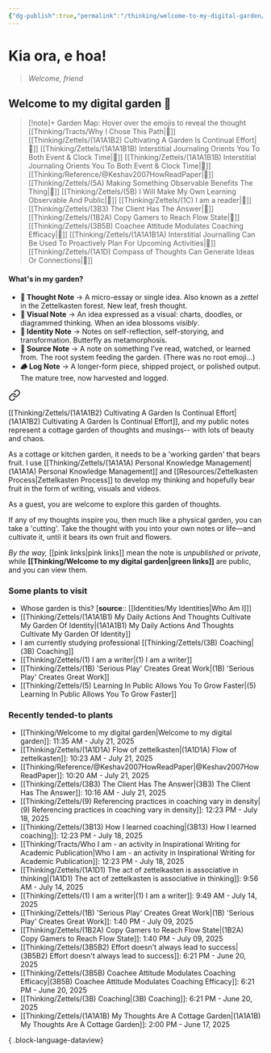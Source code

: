 ```yaml
---
{"dg-publish":true,"permalink":"/thinking/welcome-to-my-digital-garden/","tags":["gardenEntry"],"noteIcon":"","created":"2025-05-30T14:25","updated":"2025-07-21T11:28"}
---
```


# Kia ora, e hoa! 
> _Welcome, friend_
## Welcome to my digital garden 🌱

> [!note]+ Garden Map: Hover over the emojis to reveal the thought
> [[Thinking/Tracts/Why I Chose This Path\|🦋]] [[Thinking/Zettels/(1A1A1B2) Cultivating A Garden Is Continual Effort\|🌿]] [[Thinking/Zettels/(1A1A1B1B) Interstitial Journaling Orients You To Both Event & Clock Time\|🌿]] [[Thinking/Zettels/(1A1A1B1B) Interstitial Journaling Orients You To Both Event & Clock Time\|🌿]] [[Thinking/Reference/@Keshav2007HowReadPaper\|🚩]] [[Thinking/Zettels/(5A) Making Something Observable Benefits The Thing\|🌸]] [[Thinking/Zettels/(5B) I Will Make My Own Learning Observable And Public\|🌿]] [[Thinking/Zettels/(1C) I am a reader\|🌸]] [[Thinking/Zettels/(3B3) The Client Has The Answer\|🌸]] [[Thinking/Zettels/(1B2A) Copy Gamers to Reach Flow State\|🌿]] [[Thinking/Zettels/(3B5B) Coachee Attitude Modulates Coaching Efficacy\|🌿]] [[Thinking/Zettels/(1A1A1B1A) Interstitial Journalling Can Be Used To Proactively Plan For Upcoming Activities\|🌿]] [[Thinking/Zettels/(1A1D) Compass of Thoughts Can Generate Ideas Or Connections\|🌿]] 
> 

#### What's in my garden? 
- **🌿 Thought Note** → A micro-essay or single idea. Also known as a _zettel_ in the Zettelkasten forest. New leaf, fresh thought.
- **🌸 Visual Note** → An idea expressed as a visual: charts, doodles, or diagrammed thinking. When an idea blossoms _visibly_.
- **🦋 Identity Note** → Notes on self-reflection, self-storying, and transformation. Butterfly as metamorphosis.
- **🚩 Source Note** → A note on something I’ve read, watched, or learned from. The root system feeding the garden. (There was no root emoji...)
- **🪵 Log Note** → A longer-form piece, shipped project, or polished output. The mature tree, now harvested and logged.



<div class="transclusion internal-embed is-loaded"><a class="markdown-embed-link" href="/thinking/zettels/1-a1-a1-b-my-thoughts-are-a-cottage-garden/" aria-label="Open link"><svg xmlns="http://www.w3.org/2000/svg" width="24" height="24" viewBox="0 0 24 24" fill="none" stroke="currentColor" stroke-width="2" stroke-linecap="round" stroke-linejoin="round" class="svg-icon lucide-link"><path d="M10 13a5 5 0 0 0 7.54.54l3-3a5 5 0 0 0-7.07-7.07l-1.72 1.71"></path><path d="M14 11a5 5 0 0 0-7.54-.54l-3 3a5 5 0 0 0 7.07 7.07l1.71-1.71"></path></svg></a><div class="markdown-embed">





[[Thinking/Zettels/(1A1A1B2) Cultivating A Garden Is Continual Effort\|(1A1A1B2) Cultivating A Garden Is Continual Effort]], and my public notes represent a cottage garden of thoughts and musings-- with lots of beauty and chaos. 

As a cottage or kitchen garden, it needs to be a 'working garden' that bears fruit. I use [[Thinking/Zettels/(1A1A1A) Personal Knowledge Management\|(1A1A1A) Personal Knowledge Management]] and [[Resources/Zettelkasten Process\|Zettelkasten Process]] to develop my thinking and hopefully bear fruit in the form of writing, visuals and videos. 

</div></div>


As a guest, you are welcome to explore this garden of thoughts. 

If any of my thoughts inspire you, then much like a physical garden, you can take a 'cutting'. Take the thought with you into your own notes or life—and cultivate it, until it bears its own fruit and flowers. 

_By the way,_ [[pink links\|pink links]] mean the note is _unpublished_ or _private_, while **[[Thinking/Welcome to my digital garden\|green links]]** are public, and you can view them. 

### Some plants to visit 

- Whose garden is this? [**source**:: [[Identities/My Identities\|Who Am I]]] 
- [[Thinking/Zettels/(1A1A1B1) My Daily Actions And Thoughts Cultivate My Garden Of Identity\|(1A1A1B1) My Daily Actions And Thoughts Cultivate My Garden Of Identity]]
- I am currently studying professional [[Thinking/Zettels/(3B) Coaching\|(3B) Coaching]]
- [[Thinking/Zettels/(1) I am a writer\|(1) I am a writer]]
- [[Thinking/Zettels/(1B) 'Serious Play' Creates Great Work\|(1B) 'Serious Play' Creates Great Work]]
- [[Thinking/Zettels/(5) Learning In Public Allows You To Grow Faster\|(5) Learning In Public Allows You To Grow Faster]]

### Recently tended-to plants

- [[Thinking/Welcome to my digital garden\|Welcome to my digital garden]]: 11:35 AM - July 21, 2025
- [[Thinking/Zettels/(1A1D1A) Flow of zettelkasten\|(1A1D1A) Flow of zettelkasten]]: 10:23 AM - July 21, 2025
- [[Thinking/Reference/@Keshav2007HowReadPaper\|@Keshav2007HowReadPaper]]: 10:20 AM - July 21, 2025
- [[Thinking/Zettels/(3B3) The Client Has The Answer\|(3B3) The Client Has The Answer]]: 10:16 AM - July 21, 2025
- [[Thinking/Zettels/(9) Referencing practices in coaching vary in density\|(9) Referencing practices in coaching vary in density]]: 12:23 PM - July 18, 2025
- [[Thinking/Zettels/(3B13) How I learned coaching\|(3B13) How I learned coaching]]: 12:23 PM - July 18, 2025
- [[Thinking/Tracts/Who I am - an activity in Inspirational Writing for Academic Publication\|Who I am - an activity in Inspirational Writing for Academic Publication]]: 12:23 PM - July 18, 2025
- [[Thinking/Zettels/(1A1D1) The act of zettelkasten is associative in thinking\|(1A1D1) The act of zettelkasten is associative in thinking]]: 9:56 AM - July 14, 2025
- [[Thinking/Zettels/(1) I am a writer\|(1) I am a writer]]: 9:49 AM - July 14, 2025
- [[Thinking/Zettels/(1B) 'Serious Play' Creates Great Work\|(1B) 'Serious Play' Creates Great Work]]: 1:40 PM - July 09, 2025
- [[Thinking/Zettels/(1B2A) Copy Gamers to Reach Flow State\|(1B2A) Copy Gamers to Reach Flow State]]: 1:40 PM - July 09, 2025
- [[Thinking/Zettels/(3B5B2) Effort doesn't always lead to success\|(3B5B2) Effort doesn't always lead to success]]: 6:21 PM - June 20, 2025
- [[Thinking/Zettels/(3B5B) Coachee Attitude Modulates Coaching Efficacy\|(3B5B) Coachee Attitude Modulates Coaching Efficacy]]: 6:21 PM - June 20, 2025
- [[Thinking/Zettels/(3B) Coaching\|(3B) Coaching]]: 6:21 PM - June 20, 2025
- [[Thinking/Zettels/(1A1A1B) My Thoughts Are A Cottage Garden\|(1A1A1B) My Thoughts Are A Cottage Garden]]: 2:00 PM - June 17, 2025

{ .block-language-dataview}

